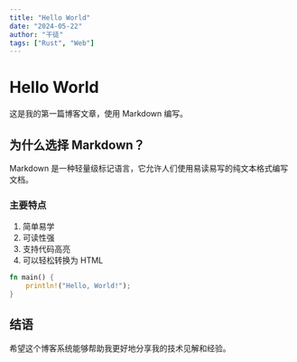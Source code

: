 ```yaml
---
title: "Hello World"
date: "2024-05-22"
author: "干徒"
tags: ["Rust", "Web"]
---
```


# Hello World

这是我的第一篇博客文章，使用 Markdown 编写。

## 为什么选择 Markdown？

Markdown 是一种轻量级标记语言，它允许人们使用易读易写的纯文本格式编写文档。

### 主要特点

1. 简单易学
2. 可读性强
3. 支持代码高亮
4. 可以轻松转换为 HTML

```rust
fn main() {
    println!("Hello, World!");
}
```

## 结语

希望这个博客系统能够帮助我更好地分享我的技术见解和经验。 